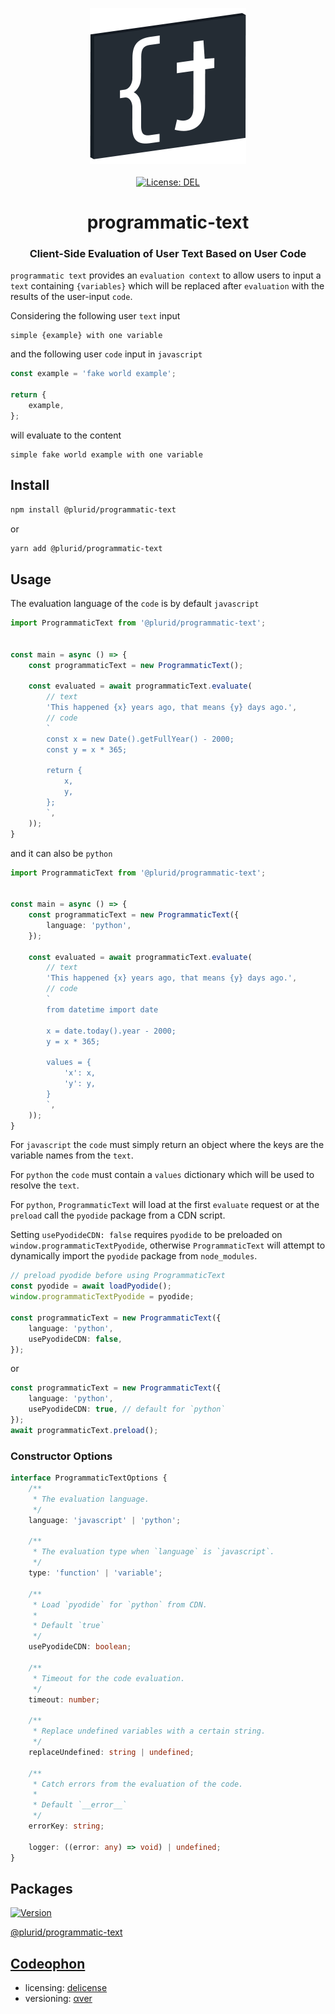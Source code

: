 <p align="center">
    <a target="_blank" href="https://plurid.com/programmatic-text">
        <img src="https://raw.githubusercontent.com/plurid/programmatic-text/master/about/identity/programmatic-text-logo.png" height="250px">
    </a>
    <br />
    <br />
    <a target="_blank" href="https://github.com/plurid/programmatic-text/blob/master/LICENSE">
        <img src="https://img.shields.io/badge/license-DEL-blue.svg?colorB=1380C3&style=for-the-badge" alt="License: DEL">
    </a>
</p>



<h1 align="center">
    programmatic-text
</h1>


<h3 align="center">
    Client-Side Evaluation of User Text Based on User Code
</h3>



`programmatic text` provides an `evaluation context` to allow users to input a `text` containing `{variables}` which will be replaced after `evaluation` with the results of the user-input `code`.

Considering the following user `text` input

```
simple {example} with one variable
```

and the following user `code` input in `javascript`

``` javascript
const example = 'fake world example';

return {
    example,
};
```

will evaluate to the content

```
simple fake world example with one variable
```



## Install

``` bash
npm install @plurid/programmatic-text
```

or

``` bash
yarn add @plurid/programmatic-text
```



## Usage

The evaluation language of the `code` is by default `javascript`

``` typescript
import ProgrammaticText from '@plurid/programmatic-text';


const main = async () => {
    const programmaticText = new ProgrammaticText();

    const evaluated = await programmaticText.evaluate(
        // text
        'This happened {x} years ago, that means {y} days ago.',
        // code
        `
        const x = new Date().getFullYear() - 2000;
        const y = x * 365;

        return {
            x,
            y,
        };
        `,
    ));
}
```

and it can also be `python`

``` typescript
import ProgrammaticText from '@plurid/programmatic-text';


const main = async () => {
    const programmaticText = new ProgrammaticText({
        language: 'python',
    });

    const evaluated = await programmaticText.evaluate(
        // text
        'This happened {x} years ago, that means {y} days ago.',
        // code
        `
        from datetime import date

        x = date.today().year - 2000;
        y = x * 365;

        values = {
            'x': x,
            'y': y,
        }
        `,
    ));
}
```

For `javascript` the `code` must simply return an object where the keys are the variable names from the `text`.

For `python` the `code` must contain a `values` dictionary which will be used to resolve the `text`.

For `python`, `ProgrammaticText` will load at the first `evaluate` request or at the `preload` call the `pyodide` package from a CDN script.

Setting `usePyodideCDN: false` requires `pyodide` to be preloaded on `window.programmaticTextPyodide`, otherwise `ProgrammaticText` will attempt to dynamically import the `pyodide` package from `node_modules`.

``` typescript
// preload pyodide before using ProgrammaticText
const pyodide = await loadPyodide();
window.programmaticTextPyodide = pyodide;

const programmaticText = new ProgrammaticText({
    language: 'python',
    usePyodideCDN: false,
});
```

or

``` typescript
const programmaticText = new ProgrammaticText({
    language: 'python',
    usePyodideCDN: true, // default for `python`
});
await programmaticText.preload();
```



### Constructor Options

``` typescript
interface ProgrammaticTextOptions {
    /**
     * The evaluation language.
     */
    language: 'javascript' | 'python';

    /**
     * The evaluation type when `language` is `javascript`.
     */
    type: 'function' | 'variable';

    /**
     * Load `pyodide` for `python` from CDN.
     *
     * Default `true`
     */
    usePyodideCDN: boolean;

    /**
     * Timeout for the code evaluation.
     */
    timeout: number;

    /**
     * Replace undefined variables with a certain string.
     */
    replaceUndefined: string | undefined;

    /**
     * Catch errors from the evaluation of the code.
     *
     * Default `__error__`
     */
    errorKey: string;

    logger: ((error: any) => void) | undefined;
}
```



## Packages

<a target="_blank" href="https://www.npmjs.com/package/@plurid/programmatic-text">
    <img src="https://img.shields.io/npm/v/@plurid/programmatic-text.svg?logo=npm&colorB=1380C3&style=for-the-badge" alt="Version">
</a>

[@plurid/programmatic-text][programmatic-text]

[programmatic-text]: https://github.com/plurid/programmatic-text/tree/master/packages/programmatic-text



## [Codeophon](https://github.com/ly3xqhl8g9/codeophon)

+ licensing: [delicense](https://github.com/ly3xqhl8g9/delicense)
+ versioning: [αver](https://github.com/ly3xqhl8g9/alpha-versioning)
